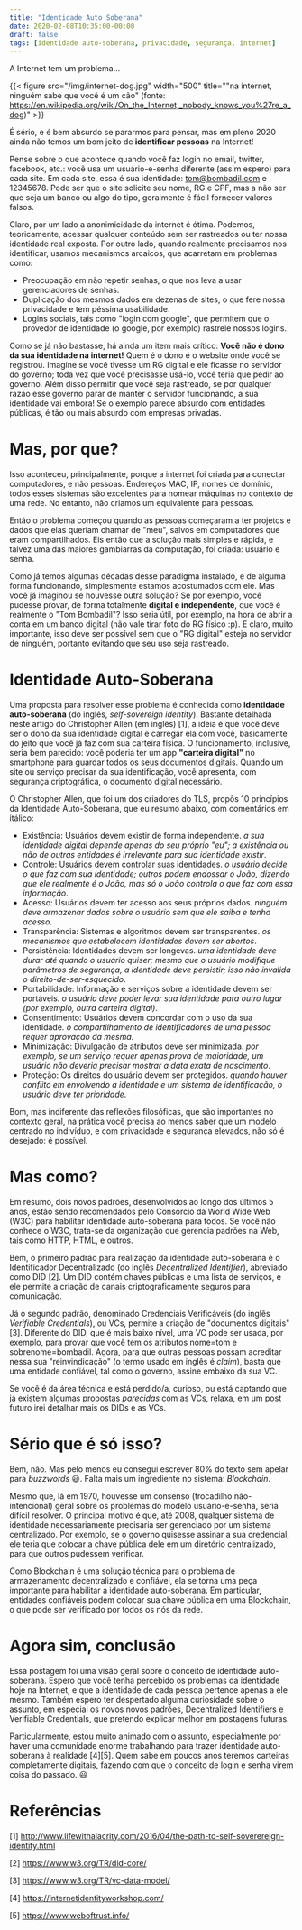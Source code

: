 ```yaml
---
title: "Identidade Auto Soberana"
date: 2020-02-08T10:35:00-00:00
draft: false
tags: [identidade auto-soberana, privacidade, segurança, internet]
---
```


A Internet tem um problema...

{{< figure src="/img/internet-dog.jpg" width="500" title="\"na internet, ninguém sabe que você é um cão\" (fonte: https://en.wikipedia.org/wiki/On_the_Internet,_nobody_knows_you%27re_a_dog)" >}}

É sério, e é bem absurdo se pararmos para pensar, mas em pleno 2020 ainda não temos um bom jeito de **identificar pessoas** na Internet!

Pense sobre o que acontece quando você faz login no email, twitter, facebook, etc.: você usa um usuário-e-senha diferente (assim espero) para cada site. Em cada site, essa é sua identidade: tom@bombadil.com e 12345678. Pode ser que o site solicite seu nome, RG e CPF, mas a não ser que seja um banco ou algo do tipo, geralmente é fácil fornecer valores falsos.

Claro, por um lado a anonimicidade da internet é ótima. Podemos, teoricamente, acessar qualquer conteúdo sem ser rastreados ou ter nossa identidade real exposta. Por outro lado, quando realmente precisamos nos identificar, usamos mecanismos arcaicos, que acarretam em problemas como:

* Preocupação em não repetir senhas, o que nos leva a usar gerenciadores de senhas.
* Duplicação dos mesmos dados em dezenas de sites, o que fere nossa privacidade e tem péssima usabilidade.
* Logins sociais, tais como "login com google", que permitem que o provedor de identidade (o google, por exemplo) rastreie nossos logins.

Como se já não bastasse, há ainda um item mais crítico: **Você não é dono da sua identidade na internet!** Quem é o dono é o website onde você se registrou. Imagine se você tivesse um RG digital e ele ficasse no servidor do governo; toda vez que você precisasse usá-lo, você teria que pedir ao governo. Além disso permitir que você seja rastreado, se por qualquer razão esse governo parar de manter o servidor funcionando, a sua identidade vai embora! Se o exemplo parece absurdo com entidades públicas, é tão ou mais absurdo com empresas privadas.

# Mas, por que?

Isso aconteceu, principalmente, porque a internet foi criada para conectar computadores, e não pessoas. Endereços MAC, IP, nomes de domínio, todos esses sistemas são excelentes para nomear máquinas no contexto de uma rede. No entanto, não criamos um equivalente para pessoas.

Então o problema começou quando as pessoas começaram a ter projetos e dados que elas queriam chamar de "meu", salvos em computadores que eram compartilhados. Eis então que a solução mais simples e rápida, e talvez uma das maiores gambiarras da computação, foi criada: usuário e senha.

Como já temos algumas décadas desse paradigma instalado, e de alguma forma funcionando, simplesmente estamos acostumados com ele. Mas você já imaginou se houvesse outra solução? Se por exemplo, você pudesse provar, de forma totalmente **digital e independente**, que você é realmente o "Tom Bombadil"? Isso seria útil, por exemplo, na hora de abrir a conta em um banco digital (não vale tirar foto do RG físico :p). E claro, muito importante, isso deve ser possível sem que o "RG digital" esteja no servidor de ninguém, portanto evitando que seu uso seja rastreado.

# Identidade Auto-Soberana

Uma proposta para resolver esse problema é conhecida como **identidade auto-soberana** (do inglês, _self-sovereign identity_). Bastante detalhada neste artigo do Christopher Allen (em inglês) [1], a ideia é que você deve ser o dono da sua identidade digital e carregar ela com você, basicamente do jeito que você já faz com sua carteira física. O funcionamento, inclusive, seria bem parecido: você poderia ter um app **"carteira digital"** no smartphone para guardar todos os seus documentos digitais. Quando um site ou serviço precisar da sua identificação, você apresenta, com segurança criptográfica, o documento digital necessário.

O Christopher Allen, que foi um dos criadores do TLS, propôs 10 princípios da Identidade Auto-Soberana, que eu resumo abaixo, com comentários em itálico:

* Existência: Usuários devem existir de forma independente. _a sua identidade digital depende apenas do seu próprio "eu"; a existência ou não de outras entidades é irrelevante para sua identidade existir_.
* Controle: Usuários devem controlar suas identidades. _o usuário decide o que faz com sua identidade; outros podem endossar o João, dizendo que ele realmente é o João, mas só o João controla o que faz com essa informação_.
* Acesso: Usuários devem ter acesso aos seus próprios dados. _ninguém deve armazenar dados sobre o usuário sem que ele saiba e tenha acesso_.
* Transparência: Sistemas e algoritmos devem ser transparentes. _os mecanismos que estabelecem identidades devem ser abertos_.
* Persistência: Identidades devem ser longevas. _uma identidade deve durar até quando o usuário quiser; mesmo que o usuário modifique parâmetros de segurança, a identidade deve persistir; isso não invalida o direito-de-ser-esquecido_.
* Portabilidade: Informação e serviços sobre a identidade devem ser portáveis. _o usuário deve poder levar sua identidade para outro lugar (por exemplo, outra carteira digital)_.
* Consentimento: Usuários devem concordar com o uso da sua identidade. _o compartilhamento de identificadores de uma pessoa requer aprovação da mesma_.
* Minimização: Divulgação de atributos deve ser minimizada. _por exemplo, se um serviço requer apenas prova de maioridade, um usuário não deveria precisar mostrar a data exata de nascimento_.
* Proteção: Os direitos do usuário devem ser protegidos. _quando houver conflito em envolvendo a identidade e um sistema de identificação, o usuário deve ter prioridade_.

Bom, mas indiferente das reflexões filosóficas, que são importantes no contexto geral, na prática você precisa ao menos saber que um modelo centrado no indivíduo, e com privacidade e segurança elevados, não só é desejado: é possível.

# Mas como?

Em resumo, dois novos padrões, desenvolvidos ao longo dos últimos 5 anos, estão sendo recomendados pelo Consórcio da World Wide Web (W3C) para habilitar identidade auto-soberana para todos. Se você não conhece o W3C, trata-se da organização que gerencia padrões na Web, tais como HTTP, HTML, e outros.

Bem, o primeiro padrão para realização da identidade auto-soberana é o Identificador Decentralizado (do inglês _Decentralized Identifier_), abreviado como DID [2]. Um DID contém chaves públicas e uma lista de serviços, e ele permite a criação de canais criptograficamente seguros para comunicação.

Já o segundo padrão, denominado Credenciais Verificáveis (do inglês _Verifiable Credentials_), ou VCs, permite a criação de "documentos digitais" [3]. Diferente do DID, que é mais baixo nível, uma VC pode ser usada, por exemplo, para provar que você tem os atributos nome=tom e sobrenome=bombadil. Agora, para que outras pessoas possam acreditar nessa sua "reinvindicação" (o termo usado em inglês é _claim_), basta que uma entidade confiável, tal como o governo, assine embaixo da sua VC. 
<!-- Na prática você terá várias VCs, e poderá escolher quais delas, ou quais partes delas, você irá compartilhar com cada serviço online. -->

Se você é da área técnica e está perdido/a, curioso, ou está captando que já existem algumas propostas _parecidas_ com as VCs, relaxa, em um post futuro irei detalhar mais os DIDs e as VCs.

# Sério que é só isso?

Bem, não. Mas pelo menos eu consegui escrever 80% do texto sem apelar para _buzzwords_ 😃. Falta mais um ingrediente no sistema: _Blockchain_.

Mesmo que, lá em 1970, houvesse um consenso (trocadilho não-intencional) geral sobre os problemas do modelo usuário-e-senha, seria difícil resolver. O principal motivo é que, até 2008, qualquer sistema de identidade necessariamente precisaria ser gerenciado por um sistema centralizado. Por exemplo, se o governo quisesse assinar a sua credencial, ele teria que colocar a chave pública dele em um diretório centralizado, para que outros pudessem verificar.

Como Blockchain é uma solução técnica para o problema de armazenamento decentralizado e confiável, ela se torna uma peça importante para habilitar a identidade auto-soberana. Em particular, entidades confiáveis podem colocar sua chave pública em uma Blockchain, o que pode ser verificado por todos os nós da rede.

# Agora sim, conclusão

Essa postagem foi uma visão geral sobre o conceito de identidade auto-soberana. Espero que você tenha percebido os problemas da identidade hoje na Internet, e que a identidade de cada pessoa pertence apenas a ele mesmo. Também espero ter despertado alguma curiosidade sobre o assunto, em especial os novos novos padrões, Decentralized Identifiers e Verifiable Credentials, que pretendo explicar melhor em postagens futuras.

Particularmente, estou muito animado com o assunto, especialmente por haver uma comunidade enorme trabalhando para trazer identidade auto-soberana à realidade [4][5]. Quem sabe em poucos anos teremos carteiras completamente digitais, fazendo com que o conceito de login e senha virem coisa do passado. 😃

# Referências

[1] http://www.lifewithalacrity.com/2016/04/the-path-to-self-soverereign-identity.html

[2] https://www.w3.org/TR/did-core/

[3] https://www.w3.org/TR/vc-data-model/

[4] https://internetidentityworkshop.com/

[5] https://www.weboftrust.info/
